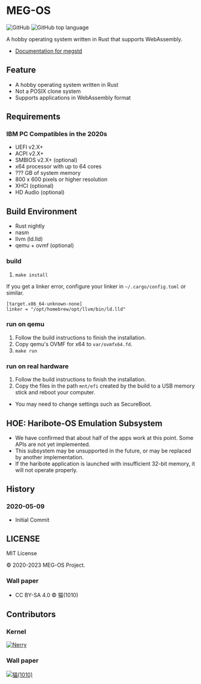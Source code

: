 # MEG-OS

![GitHub](https://img.shields.io/github/license/neri/maystorm) ![GitHub top language](https://img.shields.io/github/languages/top/neri/maystorm)

A hobby operating system written in Rust that supports WebAssembly.

* [Documentation for megstd](https://neri.github.io/maystorm/megstd/)

## Feature

* A hobby operating system written in Rust
* Not a POSIX clone system
* Supports applications in WebAssembly format

## Requirements

### IBM PC Compatibles in the 2020s

* UEFI v2.X+
* ACPI v2.X+
* SMBIOS v2.X+ (optional)
* x64 processor with up to 64 cores
* ??? GB of system memory
* 800 x 600 pixels or higher resolution
* XHCI (optional)
* HD Audio (optional)

## Build Environment

* Rust nightly
* nasm
* llvm (ld.lld)
* qemu + ovmf (optional)

### build

1. `make install`

If you get a linker error, configure your linker in `~/.cargo/config.toml` or similar.

```
[target.x86_64-unknown-none]
linker = "/opt/homebrew/opt/llvm/bin/ld.lld"
```

### run on qemu

1. Follow the build instructions to finish the installation.
2. Copy qemu's OVMF for x64 to `var/ovmfx64.fd`.
3. `make run`

### run on real hardware

1. Follow the build instructions to finish the installation.
2.  Copy the files in the path `mnt/efi` created by the build to a USB memory stick and reboot your computer.
* You may need to change settings such as SecureBoot.

## HOE: Haribote-OS Emulation Subsystem

* We have confirmed that about half of the apps work at this point. Some APIs are not yet implemented.
* This subsystem may be unsupported in the future, or may be replaced by another implementation.
* If the haribote application is launched with insufficient 32-bit memory, it will not operate properly.

## History

### 2020-05-09

* Initial Commit

## LICENSE

MIT License

&copy; 2020-2023 MEG-OS Project.

### Wall paper

* CC BY-SA 4.0 &copy; 猫(1010) 

## Contributors

### Kernel

[![Nerry](https://github.com/neri.png?size=50)](https://github.com/neri "Nerry")

### Wall paper

[![猫(1010)](https://github.com/No000.png?size=50)](https://github.com/No000 "猫(1010)")
